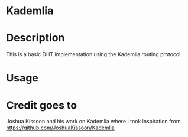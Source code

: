 Kademlia
========

# Description
This is a basic DHT implementation using the Kademlia routing protocol.

# Usage


# Credit goes to
Joshua Kissoon and his work on Kademlia where I took inspiration from. https://github.com/JoshuaKissoon/Kademlia
